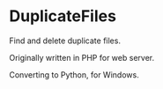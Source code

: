 # DuplicateFiles
Find and delete duplicate files.

Originally written in PHP for web server.

Converting to Python, for Windows.
